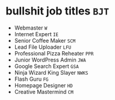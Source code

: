 # bullshit job titles `BJT`

* Webmaster `W`
* Internet Expert `IE`
* Senior Coffee Maker `SCM`
* Lead File Uploader `LFU`
* Professional Pizza Reheater `PPR`
* Junior WordPress Admin `JWA`
* Google Search Expert `GSA`
* Ninja Wizard King Slayer `NWKS`
* Flash Guru `FG`
* Homepage Designer `HD`
* Creative Mastermind `CM`
